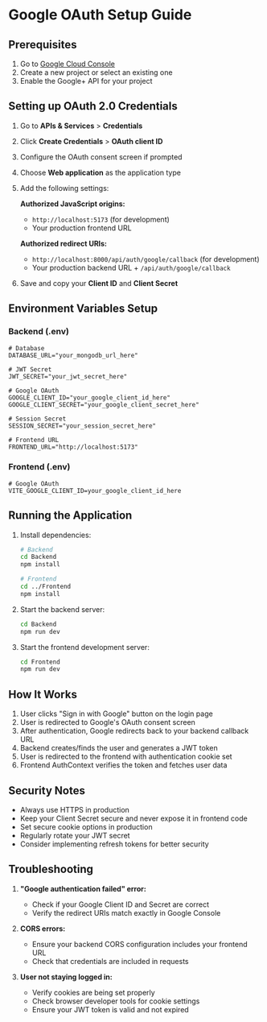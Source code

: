 # Google OAuth Setup Guide

## Prerequisites

1. Go to [Google Cloud Console](https://console.cloud.google.com/)
2. Create a new project or select an existing one
3. Enable the Google+ API for your project

## Setting up OAuth 2.0 Credentials

1. Go to **APIs & Services** > **Credentials**
2. Click **Create Credentials** > **OAuth client ID**
3. Configure the OAuth consent screen if prompted
4. Choose **Web application** as the application type
5. Add the following settings:

   **Authorized JavaScript origins:**
   - `http://localhost:5173` (for development)
   - Your production frontend URL

   **Authorized redirect URIs:**
   - `http://localhost:8000/api/auth/google/callback` (for development)
   - Your production backend URL + `/api/auth/google/callback`

6. Save and copy your **Client ID** and **Client Secret**

## Environment Variables Setup

### Backend (.env)
```env
# Database
DATABASE_URL="your_mongodb_url_here"

# JWT Secret
JWT_SECRET="your_jwt_secret_here"

# Google OAuth
GOOGLE_CLIENT_ID="your_google_client_id_here"
GOOGLE_CLIENT_SECRET="your_google_client_secret_here"

# Session Secret
SESSION_SECRET="your_session_secret_here"

# Frontend URL
FRONTEND_URL="http://localhost:5173"
```

### Frontend (.env)
```env
# Google OAuth
VITE_GOOGLE_CLIENT_ID=your_google_client_id_here
```

## Running the Application

1. Install dependencies:
   ```bash
   # Backend
   cd Backend
   npm install

   # Frontend
   cd ../Frontend
   npm install
   ```

2. Start the backend server:
   ```bash
   cd Backend
   npm run dev
   ```

3. Start the frontend development server:
   ```bash
   cd Frontend
   npm run dev
   ```

## How It Works

1. User clicks "Sign in with Google" button on the login page
2. User is redirected to Google's OAuth consent screen
3. After authentication, Google redirects back to your backend callback URL
4. Backend creates/finds the user and generates a JWT token
5. User is redirected to the frontend with authentication cookie set
6. Frontend AuthContext verifies the token and fetches user data

## Security Notes

- Always use HTTPS in production
- Keep your Client Secret secure and never expose it in frontend code
- Set secure cookie options in production
- Regularly rotate your JWT secret
- Consider implementing refresh tokens for better security

## Troubleshooting

1. **"Google authentication failed" error:**
   - Check if your Google Client ID and Secret are correct
   - Verify the redirect URIs match exactly in Google Console

2. **CORS errors:**
   - Ensure your backend CORS configuration includes your frontend URL
   - Check that credentials are included in requests

3. **User not staying logged in:**
   - Verify cookies are being set properly
   - Check browser developer tools for cookie settings
   - Ensure your JWT token is valid and not expired 